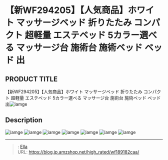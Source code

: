 # 【新WF294205】【人気商品】ホワイト マッサージベッド 折りたたみ コンパクト 超軽量 エステベッド 5カラー選べる マッサージ台 施術台 施術ベッド ベッド 出


## PRODUCT TITLE 

【新WF294205】【人気商品】ホワイト マッサージベッド 折りたたみ コンパクト 超軽量 エステベッド 5カラー選べる マッサージ台 施術台 施術ベッド ベッド 出![iamge](https://b2bfiles1.gigab2b.cn/image/wkseller/301/20210922_72e2b268ff8c619c9f3162870f01b6b6.jpg)

## Description











![iamge](https://b2bfiles1.gigab2b.cn/image/wkseller/301/wf004561/20200327_f38046f1998fb6169fa36c189b6d5884.jpg)
![iamge](https://b2bfiles1.gigab2b.cn/image/wkseller/301/wf004561/20200327_a7e223bd4afaba4b6342c0ffc76067f2.jpg)
![iamge](https://b2bfiles1.gigab2b.cn/image/wkseller/301/wf004561/20200827_137a6489b01684dc186eb5c1605a6624.jpg)
![iamge](https://b2bfiles1.gigab2b.cn/image/wkseller/301/wf004561/20200827_6fc4c6ad53608223f1d032895f55821c.jpg)
![iamge](https://b2bfiles1.gigab2b.cn/image/wkseller/301/wf004561/20200827_a8cb8f73a81fd1263cd6d3cbc0ea83bb.jpg)
![iamge](https://b2bfiles1.gigab2b.cn/image/wkseller/301/20210922_4404ff4162355ed3311e94b500ed3d2a.jpg)
![iamge](https://b2bfiles1.gigab2b.cn/image/wkseller/301/20210922_dbb983a5a66305021a5b684aef7516a2.jpg)


---

> : [Ella](https://blog.jp.amzshop.net/)  
> URL: https://blog.jp.amzshop.net/high_rated/wf189182caa/  

